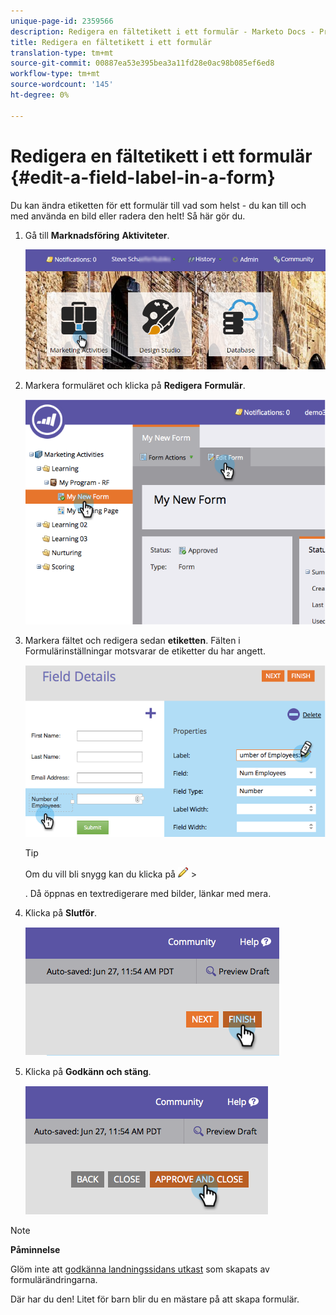 ```yaml
---
unique-page-id: 2359566
description: Redigera en fältetikett i ett formulär - Marketo Docs - Produktdokumentation
title: Redigera en fältetikett i ett formulär
translation-type: tm+mt
source-git-commit: 00887ea53e395bea3a11fd28e0ac98b085ef6ed8
workflow-type: tm+mt
source-wordcount: '145'
ht-degree: 0%

---
```



# Redigera en fältetikett i ett formulär {#edit-a-field-label-in-a-form}

Du kan ändra etiketten för ett formulär till vad som helst - du kan till och med använda en bild eller radera den helt! Så här gör du.

1. Gå till **Marknadsföring** **Aktiviteter**.

   ![](assets/login-marketing-activities-3.png)

1. Markera formuläret och klicka på **Redigera** **Formulär**.

   ![](assets/image2014-9-15-17-3a26-3a27.png)

1. Markera fältet och redigera sedan **etiketten**. Fälten i Formulärinställningar motsvarar de etiketter du har angett.

   ![](assets/image2014-9-15-17-3a26-3a42.png)

   >[!TIP]
   >
   >Om du vill bli snygg kan du klicka på   ![](assets/image2014-9-15-17-3a27-3a7.png)   >
   >
   > . Då öppnas en textredigerare med bilder, länkar med mera.

1. Klicka på **Slutför**.

   ![](assets/image2014-9-15-17-3a27-3a26.png)

1. Klicka på **Godkänn och stäng**.

   ![](assets/image2014-9-15-17-3a27-3a44.png)

>[!NOTE]
>
>**Påminnelse**
>
>Glöm inte att [godkänna landningssidans utkast](../../../../product-docs/demand-generation/landing-pages/understanding-landing-pages/approve-unapprove-or-delete-a-landing-page.md) som skapats av formulärändringarna.

Där har du den! Litet för barn blir du en mästare på att skapa formulär.

